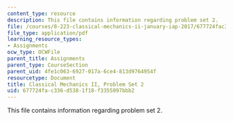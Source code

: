 ```yaml
---
content_type: resource
description: This file contains information regarding problem set 2.
file: /courses/8-223-classical-mechanics-ii-january-iap-2017/677724fac336d5381f18f3355097bbb2_MIT8_223IAP17_pset2.pdf
file_type: application/pdf
learning_resource_types:
- Assignments
ocw_type: OCWFile
parent_title: Assignments
parent_type: CourseSection
parent_uid: 4fe1c063-6927-017a-6ce4-813d9764954f
resourcetype: Document
title: Classical Mechanics II, Problem Set 2
uid: 677724fa-c336-d538-1f18-f3355097bbb2
---
```

This file contains information regarding problem set 2.

